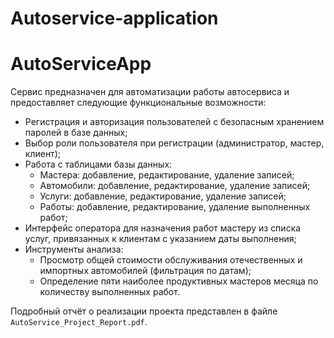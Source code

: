 # Autoservice-application
# AutoServiceApp

Сервис предназначен для автоматизации работы автосервиса и предоставляет следующие функциональные возможности:
* Регистрация и авторизация пользователей с безопасным хранением паролей в базе данных;
* Выбор роли пользователя при регистрации (администратор, мастер, клиент);
* Работа с таблицами базы данных:
   - Мастера: добавление, редактирование, удаление записей;
   - Автомобили: добавление, редактирование, удаление записей;
   - Услуги: добавление, редактирование, удаление записей;
   - Работы: добавление, редактирование, удаление выполненных работ;
* Интерфейс оператора для назначения работ мастеру из списка услуг, привязанных к клиентам с указанием даты выполнения;
* Инструменты анализа:
   - Просмотр общей стоимости обслуживания отечественных и импортных автомобилей (фильтрация по датам);
   - Определение пяти наиболее продуктивных мастеров месяца по количеству выполненных работ.

Подробный отчёт о реализации проекта представлен в файле `AutoService_Project_Report.pdf`.
